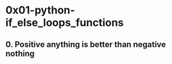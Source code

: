 <h1>0x01-python-if_else_loops_functions</h1>

<h2>0. Positive anything is better than negative nothing</h2>
